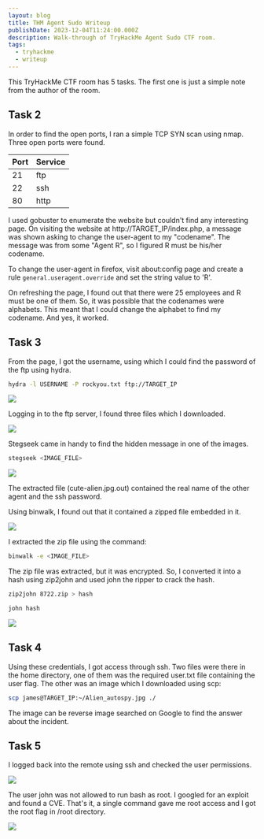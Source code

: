 ```yaml
---
layout: blog
title: THM Agent Sudo Writeup
publishDate: 2023-12-04T11:24:00.000Z
description: Walk-through of TryHackMe Agent Sudo CTF room.
tags:
  - tryhackme
  - writeup
---
```

This TryHackMe CTF room has 5 tasks. The first one is just a simple note from the author of the room.

## Task 2

In order to find the open ports, I ran a simple TCP SYN scan using nmap. Three open ports were found.

| Port | Service |
| ---- | ------- |
| 21   | ftp     |
| 22   | ssh     |
| 80   | http    |

I used gobuster to enumerate the website but couldn't find any interesting page. On visiting the website at http://TARGET_IP/index.php, a message was shown asking to change the user-agent to my "codename". The message was from some "Agent R", so I figured R must be his/her codename. 

To change the user-agent in firefox, visit about:config page and create a rule `general.useragent.override` and set the string value to 'R'.

On refreshing the page, I found out that there were 25 employees and R must be one of them. So, it was possible that the codenames were alphabets. This meant that I could change the alphabet to find my codename. And yes, it worked.

## Task 3

From the page, I got the username, using which I could find the password of the ftp using hydra.

```sh
hydra -l USERNAME -P rockyou.txt ftp://TARGET_IP
```

![](/images/uploads/pasted-image-20231204012723.png)

Logging in to the ftp server, I found three files which I downloaded.

![](/images/uploads/pasted-image-20231204014531.png)

Stegseek came in handy to find the hidden message in one of the images.

```sh
stegseek <IMAGE_FILE>
```

![](/images/uploads/pasted-image-20231204015700.png)

The extracted file (cute-alien.jpg.out) contained the real name of the other agent and the ssh password.

Using binwalk, I found out that it contained a zipped file embedded in it.

![](/images/uploads/pasted-image-20231204015938.png)

I extracted the zip file using the command:

```sh
binwalk -e <IMAGE_FILE>
```

The zip file was extracted, but it was encrypted. So, I converted it into a hash using zip2john and used john the ripper to crack the hash.

```sh
zip2john 8722.zip > hash

john hash
```

![](/images/uploads/pasted-image-20231204021337.png)

## Task 4

Using these credentials, I got access through ssh. Two files were there in the home directory, one of them was the required user.txt file containing the user flag. The other was an image which I downloaded using scp:

```sh
scp james@TARGET_IP:~/Alien_autospy.jpg ./
```

The image can be reverse image searched on Google to find the answer about the incident.

## Task 5

I logged back into the remote using ssh and checked the user permissions.

![](/images/uploads/pasted-image-20231204023958.png)

The user john was not allowed to run bash as root. I googled for an exploit and found a CVE. That's it, a single command gave me root access and I got the root flag in /root directory.

![](/images/uploads/pasted-image-20231204024153.png)

